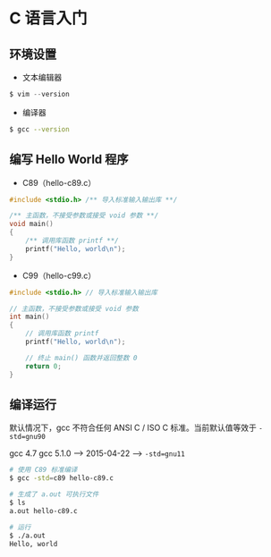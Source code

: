 # C 语言入门

## 环境设置

* 文本编辑器

```c
$ vim --version
```

* 编译器

```sh
$ gcc --version
```

## 编写 Hello World 程序

* C89（hello-c89.c）

```c
#include <stdio.h> /** 导入标准输入输出库 **/

/** 主函数，不接受参数或接受 void 参数 **/
void main()
{
    /** 调用库函数 printf **/
    printf("Hello, world\n");
}
```

* C99（hello-c99.c）

```c
#include <stdio.h> // 导入标准输入输出库

// 主函数，不接受参数或接受 void 参数
int main()
{
    // 调用库函数 printf
    printf("Hello, world\n");

    // 终止 main() 函数并返回整数 0
    return 0;
}
```

## 编译运行

默认情况下，gcc 不符合任何 ANSI C / ISO C 标准。当前默认值等效于 `-std=gnu90`

gcc 4.7
gcc 5.1.0 --> 2015-04-22 --> `-std=gnu11`

```sh
# 使用 C89 标准编译
$ gcc -std=c89 hello-c89.c

# 生成了 a.out 可执行文件
$ ls
a.out hello-c89.c

# 运行
$ ./a.out
Hello, world
```
